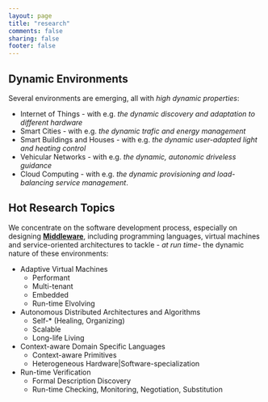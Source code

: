 ```yaml
---
layout: page
title: "research"
comments: false
sharing: false
footer: false
---
```


## Dynamic Environments

Several environments are emerging, all with *high dynamic properties*: 

* Internet of Things - with e.g. *the dynamic discovery and adaptation to different hardware*
* Smart Cities - with e.g. *the dynamic trafic and energy management*
* Smart Buildings and Houses - with e.g. *the dynamic user-adapted light and heating control*
* Vehicular Networks - with e.g. *the dynamic, autonomic driveless guidance*
* Cloud Computing - with e.g. *the dynamic provisioning and load-balancing service management*.

## Hot Research Topics

We concentrate on the software development process, especially on designing **[Middleware](http://en.wikipedia.org/wiki/Middleware)**, including programming languages, virtual machines and service-oriented architectures to tackle *- at run time-* the dynamic nature of these environments:

* Adaptive Virtual Machines
  * Performant
  * Multi-tenant
  * Embedded
  * Run-time Elvolving
* Autonomous Distributed Architectures and Algorithms
  * Self-* (Healing, Organizing)
  * Scalable
  * Long-life Living
* Context-aware Domain Specific Languages
  * Context-aware Primitives
  * Heterogeneous Hardware|Software-specialization
* Run-time Verification
  * Formal Description Discovery 
  * Run-time Checking, Monitoring, Negotiation, Substitution

